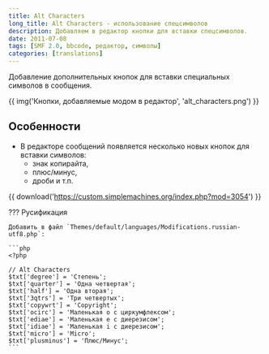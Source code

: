 ```yaml
---
title: Alt Characters
long_title: Alt Characters - использование спецсимволов
description: Добавляем в редактор кнопки для вставки спецсимволов.
date: 2011-07-08
tags: [SMF 2.0, bbcode, редактор, символы]
categories: [translations]
---
```


Добавление дополнительных кнопок для вставки специальных символов в сообщения.

<!-- more -->

{{ img('Кнопки, добавляемые модом в редактор', 'alt_characters.png') }}

## Особенности

* В редакторе сообщений появляется несколько новых кнопок для вставки символов:
    * знак копирайта,
    * плюс/минус,
    * дроби и т.п.

{{ download('https://custom.simplemachines.org/index.php?mod=3054') }}

??? Русификация

    Добавить в файл `Themes/default/languages/Modifications.russian-utf8.php`:

    ```php
    <?php

    // Alt Characters
    $txt['degree'] = 'Степень';
    $txt['quarter'] = 'Одна четвертая';
    $txt['half'] = 'Одна вторая';
    $txt['3qtrs'] = 'Три четвертых';
    $txt['copywrt'] = 'Copyright';
    $txt['ocirc'] = 'Маленькая o с циркумфлексом';
    $txt['ediae'] = 'Маленькая e с диерезисом';
    $txt['idiae'] = 'Маленькая i с диерезисом';
    $txt['micro'] = 'Micro';
    $txt['plusminus'] = 'Плюс/Минус';
    ```
